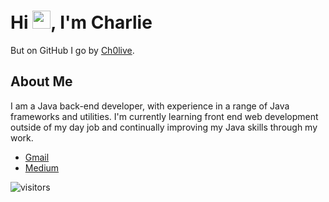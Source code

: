 # Hi <img src="https://github.com/TheDudeThatCode/TheDudeThatCode/blob/master/Assets/Hi.gif" width="29">, I'm Charlie
But on GitHub I go by [Ch0live](https://Ch0live.github.io/).

<h2> About Me </h2>
 
I am a Java back-end developer, with experience in a range of Java frameworks and utilities.
I'm currently learning front end web development outside of my day job and continually improving my Java skills through my work.
<!-- 

https://github.com/madushadhanushka/github-readme

![Overall Stats](https://github-readme-stats.vercel.app/api?username=ch0live&count_private=true&show_icons=true&hide=contribs)

![Top Languages I write in](https://github-readme-stats.vercel.app/api/top-langs/?username=ch0live&layout=compact) -->
<!-- 
![Snake animation](https://github.com/madushadhanushka/github-readme/blob/output/github-contribution-snake.svg) -->
<ul>
 <li>
  <a href="mailto:charlesjolive@gmail.com">Gmail</a>
 </li>
 <li>
  <a href="https://medium.com/@ch0live">Medium</a>
 </li>
</ul>

![visitors](https://visitor-badge.laobi.icu/badge?page_id=Ch0live/Ch0live)
